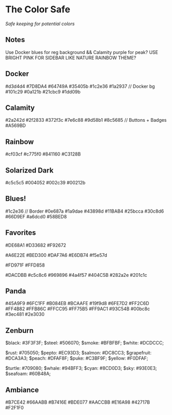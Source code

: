 # The Color Safe

_Safe keeping for potential colors_

## Notes

Use Docker blues for reg background && Calamity purple for peak?
USE BRIGHT PINK FOR SIDEBAR LIKE NATURE RAINBOW THEME?

## Docker

#d3d4d4
#7D8DA4
#64749A
#35405b
#1c2e36
#1a2937 // Docker bg
#101c29
#0a121b
#21cbc9
#1dd09b

## Calamity

#2a242d
#2f2833
#372f3c
#7e6c88
#9d58b1
#8c5685 // Buttons + Badges
#A569BD

## Rainbow

#cf03cf
#c775f0
#841160
#C3128B

## Solarized Dark

#c5c5c5
#004052
#002c39
#00212b

## Blues!

#1c2e36 // Border
#0e687a
#1a9dae
#43898d
#11BAB4
#25bcca
#30c8d6
#66D9EF
#a6dcd0
#58BED8

## Favorites

#DE68A1
#D33682
#F92672

#A6E22E
#BED300
#DAF7A6
#E6DB74
#f5e57d

#FD971F
#FFD858

#DACDBB
#c5c8c6
#969896
#4a4f57
#404C5B
#282a2e
#201c1c

## Panda

#45A9F9
#6FC1FF
#B084EB
#BCAAFE
#19f9d8
#6FE7D2
#FF2C6D
#FF4B82
#FFB86C
#FFCC95
#FF75B5
#FF9AC1
#93C54B
#00bc8c
#3ec481
#2e3030

## Zenburn

$black: #3F3F3F;
$steel: #506070;
$smoke: #BFBFBF;
$white: #DCDCCC;

$rust: #705050;
$pepto: #EC93D3;
$salmon: #DC8CC3;
$grapefruit: #DCA3A3;
$peach: #DFAF8F;
$puke: #C3BF9F;
$yellow: #F0DFAF;

$turtle: #709080;
$whale: #94BFF3;
$cyan: #8CD0D3;
$sky: #93E0E3;
$seafoam: #60B48A;

## Ambiance

#B7CE42
#66AABB
#B7416E
#BDE077
#AACCBB
#E16A98
#42717B
#F2F1F0
